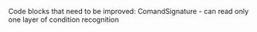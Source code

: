 

Code blocks that need to be improved:
ComandSignature - can read only one layer of condition recognition
